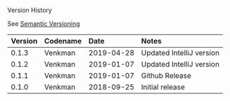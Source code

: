 Version History

See [Semantic Versioning](http://semver.org/spec/v2.0.0.html)

|Version|Codename|Date      |Notes                   |
|:------|:-------|:---------|:-----------------------|
|0.1.3  |Venkman |2019-04-28|Updated IntelliJ version|
|0.1.2  |Venkman |2019-01-07|Updated IntelliJ version|
|0.1.1  |Venkman |2019-01-07|Github Release          |
|0.1.0  |Venkman |2018-09-25|Initial release         |
